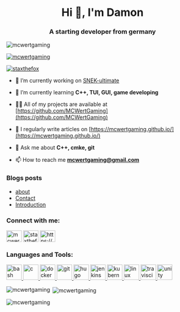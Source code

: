 <h1 align="center">Hi 👋, I'm Damon</h1>
<h3 align="center">A starting developer from germany</h3>

<p align="left"> <img src="https://komarev.com/ghpvc/?username=mcwertgaming&label=Profile%20views&color=ffa200&style=flat" alt="mcwertgaming" /> </p>

<p align="left"> <a href="https://github.com/ryo-ma/github-profile-trophy"><img src="https://github-profile-trophy.vercel.app/?username=mcwertgaming" alt="mcwertgaming" /></a> </p>

<p align="left"> <a href="https://twitter.com/staxthefox" target="blank"><img src="https://img.shields.io/twitter/follow/staxthefox?logo=twitter&style=for-the-badge" alt="staxthefox" /></a> </p>

- 🔭 I’m currently working on [SNEK-ultimate](https://github.com/MCWertGaming/snek-utimate)

- 🌱 I’m currently learning **C++, TUI, GUI, game developing**

- 👨‍💻 All of my projects are available at [https://github.com/MCWertGaming](https://github.com/MCWertGaming)

- 📝 I regularly write articles on [https://mcwertgaming.github.io/](https://mcwertgaming.github.io/)

- 💬 Ask me about **C++, cmke, git**

- 📫 How to reach me **mcwertgaming@gmail.com**

### Blogs posts
<!-- BLOG-POST-LIST:START -->
- [about](https://mcwertgaming.github.io/about/)
- [Contact](https://mcwertgaming.github.io/contact/)
- [Introduction](https://mcwertgaming.github.io/2020/introduction/)
<!-- BLOG-POST-LIST:END -->

<h3 align="left">Connect with me:</h3>
<p align="left">
<a href="https://dev.to/mcwertgaming" target="blank"><img align="center" src="https://cdn.jsdelivr.net/npm/simple-icons@3.0.1/icons/dev-dot-to.svg" alt="mcwertgaming" height="30" width="40" /></a>
<a href="https://twitter.com/staxthefox" target="blank"><img align="center" src="https://cdn.jsdelivr.net/npm/simple-icons@3.0.1/icons/twitter.svg" alt="staxthefox" height="30" width="40" /></a>
<a href="/https://mcwertgaming.github.io/index.xml" target="blank"><img align="center" src="https://cdn.jsdelivr.net/npm/simple-icons@3.0.1/icons/rss.svg" alt="https://mcwertgaming.github.io/index.xml" height="30" width="40" /></a>
</p>

<h3 align="left">Languages and Tools:</h3>
<p align="left"> <a href="https://www.gnu.org/software/bash/" target="_blank"> <img src="https://www.vectorlogo.zone/logos/gnu_bash/gnu_bash-icon.svg" alt="bash" width="40" height="40"/> </a> <a href="https://www.cprogramming.com/" target="_blank"> <img src="https://devicons.github.io/devicon/devicon.git/icons/c/c-original.svg" alt="c" width="40" height="40"/> </a> <a href="https://www.docker.com/" target="_blank"> <img src="https://devicons.github.io/devicon/devicon.git/icons/docker/docker-original-wordmark.svg" alt="docker" width="40" height="40"/> </a> <a href="https://git-scm.com/" target="_blank"> <img src="https://www.vectorlogo.zone/logos/git-scm/git-scm-icon.svg" alt="git" width="40" height="40"/> </a> <a href="https://gohugo.io/" target="_blank"> <img src="https://api.iconify.design/logos-hugo.svg" alt="hugo" width="40" height="40"/> </a> <a href="https://www.jenkins.io" target="_blank"> <img src="https://www.vectorlogo.zone/logos/jenkins/jenkins-icon.svg" alt="jenkins" width="40" height="40"/> </a> <a href="https://kubernetes.io" target="_blank"> <img src="https://www.vectorlogo.zone/logos/kubernetes/kubernetes-icon.svg" alt="kubernetes" width="40" height="40"/> </a> <a href="https://www.linux.org/" target="_blank"> <img src="https://devicons.github.io/devicon/devicon.git/icons/linux/linux-original.svg" alt="linux" width="40" height="40"/> </a> <a href="https://travis-ci.org" target="_blank"> <img src="https://www.vectorlogo.zone/logos/travis-ci/travis-ci-icon.svg" alt="travisci" width="40" height="40"/> </a> <a href="https://unity.com/" target="_blank"> <img src="https://www.vectorlogo.zone/logos/unity3d/unity3d-icon.svg" alt="unity" width="40" height="40"/> </a> </p>

<p><img align="left" src="https://github-readme-stats.vercel.app/api/top-langs?username=mcwertgaming&show_icons=true&theme=dracula&locale=en&layout=compact" alt="mcwertgaming" /></p>

<p>&nbsp;<img align="center" src="https://github-readme-stats.vercel.app/api?username=mcwertgaming&show_icons=true&theme=dracula&locale=en" alt="mcwertgaming" /></p>

<p><img align="center" src="https://github-readme-streak-stats.herokuapp.com/?user=mcwertgaming&theme=dark" alt="mcwertgaming" /></p>
